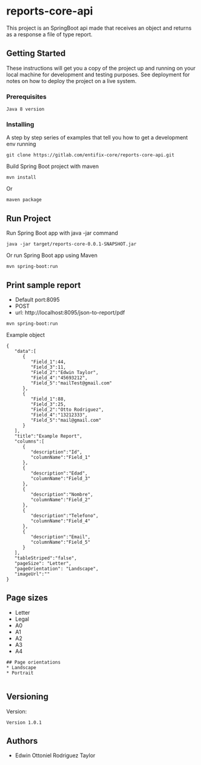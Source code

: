 # reports-core-api

This project is an SpringBoot api made that receives an object and returns as a response a file of type report.

## Getting Started

These instructions will get you a copy of the project up and running on your local machine for development and testing purposes. See deployment for notes on how to deploy the project on a live system.

### Prerequisites

```
Java 8 version
```

### Installing

A step by step series of examples that tell you how to get a development env running


```
git clone https://gitlab.com/entifix-core/reports-core-api.git
```

Build Spring Boot project with maven

```
mvn install
```
Or 
```
maven package
```

## Run Project

Run Spring Boot app with java -jar command
```
java -jar target/reports-core-0.0.1-SNAPSHOT.jar
```
Or run Spring Boot app using Maven
```
mvn spring-boot:run
```

## Print sample report

* Default port:8095
* POST
* url: http://localhost:8095/json-to-report/pdf

```
mvn spring-boot:run
```

Example object

```
{  
   "data":[  
      {  
         "Field_1":44,
         "Field_3":11,
         "Field_2":"Edwin Taylor",
         "Field_4":"45693212",
         "Field_5":"mailTest@gmail.com"
      },
      {  
         "Field_1":88,
         "Field_3":25,
         "Field_2":"Otto Rodriguez",
         "Field_4":"13212333",
         "Field_5":"mail@gmail.com"
      }
   ],
   "title":"Example Report",
   "columns":[  
      {  
         "description":"Id",
         "columnName":"Field_1"
      },
      {  
         "description":"Edad",
         "columnName":"Field_3"
      },
      {  
         "description":"Nombre",
         "columnName":"Field_2"
      },
      {  
         "description":"Telefono",
         "columnName":"Field_4"
      },
      {  
         "description":"Email",
         "columnName":"Field_5"
      }
   ],
   "tableStriped":"false",
   "pageSize": "Letter", 
   "pageOrientation": "Landscape", 
   "imageUrl":""
}

```
## Page sizes
* Letter
* Legal
* A0
* A1
* A2
* A3
* A4

```
## Page orientations
* Landscape
* Portrait


```
## Versioning

Version:
```
Version 1.0.1
```

## Authors
* Edwin Ottoniel Rodriguez Taylor 






